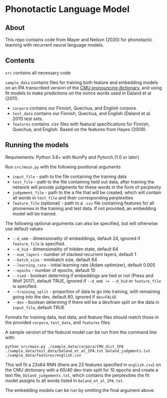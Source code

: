# Phonotactic Language Model

## About
This repo contains code from Mayer and Nelson (2020) for phonotactic learning with recurrent neural language models.

## Contents
`src` contains all necessary code

`sample_data` contains files for training both feature and embedding models on an IPA transcribed version of the [CMU pronouncing dictionary](https://http://www.speech.cs.cmu.edu/cgi-bin/cmudict), and using fit models to make predictions on the nonce words used in Daland et al (2011). 
*   `corpora` contains our Finnish, Quechua, and English corpora.
*   `test_data` contains our Finnish, Quechua, and English (Daland et al. 2011) test sets.
*   `features` contains .csv files with featural specifications for Finnish, Quechua, and English. Based on the features from Hayes (2009).


## Running the models
Requirements: Python 3.6+ with NumPy and Pytorch (1.0 or later)

Run `src/main.py` with the following positional arguments
*   `input_file` - path to the file containing the training data
*   `test_file` - path to the file containing held out data, after training the network will provide judgments for these words in the form of perplexity
*   `judgement_file` - path to the a file that will be created, which will contain all words in `test_file` and their corresponding perplexities
*   `feature_file` (optional) - path to a `.csv` file containing features for all phonemes in the training and test data. If not provided, an embedding model will be trained.

The following optional arguments can also be specified, but will otherwise use default values

*   `--d_emb` - dimensionality of embeddings, default 24, ignored if `feature_file` is specified.
*   `--d_hid` - dimensionality of hidden state, default 64
*   `--num_layers` - number of stacked recurrent layers, default 1
*   `--batch_size` - minibatch size, default 64
*   `--learning_rate` - initial learning rate (Adam optimizer), default 0.005
*   `--epochs` - number of epochs, default 10
*   `--tied` - boolean determing if embeddings are tied or not (Press and Wolf 2017), default TRUE, ignored if `--d_emb != --d_hid` or `feature_file` is specified.
*   `--training_split` - proportion of data to go into training, with remaining going into the dev, default 60, ignored if `dev=FALSE`
*   `--dev` - boolean determing if there will be a dev/train split on the data in `input_file`, default TRUE

Formats for training data, test data, and feature files should match those in the provided `corpora`, `test_data`, and `features` files. 

A sample version of the featural model can be run from the command line with:

`python src/main.py ./sample_data/corpora/CMU_dict_IPA ./sample_data/test_data/Daland_et_al_IPA.txt Daland_judgments.txt ./sample_data/features/english.csv`

This will fit a 23x64 RNN (there are 23 features specified in `english.csv`) on the CMU dictionary with a 60/40 dev-train split for 10 epochs and create a text file, `Daland_judgements.txt`, which contains the perplexities the fit model assigns to all words listed in `Daland_et_al_IPA.txt`.

The embedding models can be run by omitting the final argument above.



